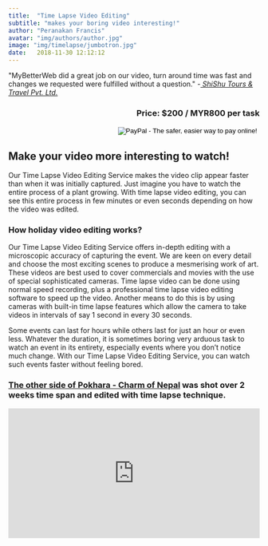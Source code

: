```yaml
---
title:  "Time Lapse Video Editing"
subtitle: "makes your boring video interesting!"
author: "Peranakan Francis"
avatar: "img/authors/author.jpg"
image: "img/timelapse/jumbotron.jpg"
date:   2018-11-30 12:12:12
---
```


"MyBetterWeb did a great job on our video, turn around time was fast and changes we requested were fulfilled without a question." -<a href="https://www.shishutours.fun" target="_blank"><i> ShiShu Tours & Travel Pvt. Ltd.</i></a>

<div style="text-align: right">
<h3>Price: $200 / MYR800 per task</h3></div>
<div align="right">
<form action="https://www.paypal.com/cgi-bin/webscr" method="post" target="_top">
<input type="hidden" name="cmd" value="_s-xclick">
<input type="hidden" name="hosted_button_id" value="6FZZKHGH7PXJJ">
<input type="image" src="https://www.paypalobjects.com/en_US/i/btn/btn_buynowCC_LG.gif" border="0" name="submit" alt="PayPal - The safer, easier way to pay online!">
<img alt="" border="0" src="https://www.paypalobjects.com/en_US/i/scr/pixel.gif" width="1" height="1">
</form>
</div>

## Make your video more interesting to watch!
Our Time Lapse Video Editing Service makes the video clip appear faster than when it was initially captured. Just imagine you have to watch the entire process of a plant growing. With time lapse video editing, you can see this entire process in few minutes or even seconds depending on how the video was edited.

### How holiday video editing works?
Our Time Lapse Video Editing Service offers in-depth editing with a microscopic accuracy of capturing the event. We are keen on every detail and choose the most exciting scenes to produce a mesmerising work of art. These videos are best used to cover commercials and movies with the use of special sophisticated cameras. Time lapse video can be done using normal speed recording, plus a professional time lapse video editing software to speed up the video. Another means to do this is by using cameras with built-in time lapse features which allow the camera to take videos in intervals of say 1 second in every 30 seconds.

Some events can last for hours while others last for just an hour or even less. Whatever the duration, it is sometimes boring very arduous task to watch an event in its entirety, especially events where you don’t notice much change. With our Time Lapse Video Editing Service, you can watch such events faster without feeling bored.

### <a href="https://vimeo.com/309828712" target="_blank">The other side of Pokhara - Charm of Nepal</a> was shot over 2 weeks time span and edited with time lapse technique.
<div style="padding:51.49% 0 0 0;position:relative;"><iframe src="https://player.vimeo.com/video/309828712" style="position:absolute;top:0;left:0;width:100%;height:100%;" frameborder="0" webkitallowfullscreen mozallowfullscreen allowfullscreen></iframe></div><script src="https://player.vimeo.com/api/player.js"></script>
<br/>
